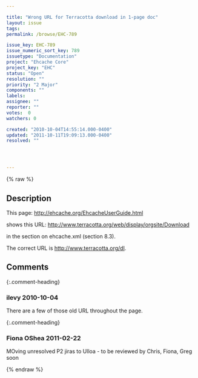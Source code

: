 ```yaml
---

title: "Wrong URL for Terracotta download in 1-page doc"
layout: issue
tags: 
permalink: /browse/EHC-789

issue_key: EHC-789
issue_numeric_sort_key: 789
issuetype: "Documentation"
project: "Ehcache Core"
project_key: "EHC"
status: "Open"
resolution: ""
priority: "2 Major"
components: ""
labels: 
assignee: ""
reporter: ""
votes:  0
watchers: 0

created: "2010-10-04T14:55:14.000-0400"
updated: "2011-10-11T19:09:13.000-0400"
resolved: ""




---
```


{% raw %}

## Description

<div markdown="1" class="description">

This page: http://ehcache.org/EhcacheUserGuide.html

shows this URL: http://www.terracotta.org/web/display/orgsite/Download

in the section on ehcache.xml (section 8.3).

The correct URL is http://www.terracotta.org/dl.

</div>

## Comments


{:.comment-heading}
### **ilevy** <span class="date">2010-10-04</span>

<div markdown="1" class="comment">

There are a few of those old URL throughout the page.

</div>


{:.comment-heading}
### **Fiona OShea** <span class="date">2011-02-22</span>

<div markdown="1" class="comment">

MOving unresolved P2 jiras to Ulloa - to be reviewed by Chris, Fiona, Greg soon

</div>



{% endraw %}
